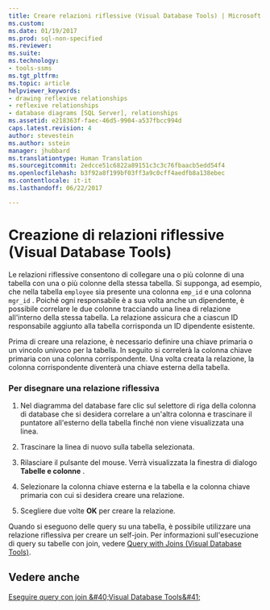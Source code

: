 ```yaml
---
title: Creare relazioni riflessive (Visual Database Tools) | Microsoft Docs
ms.custom: 
ms.date: 01/19/2017
ms.prod: sql-non-specified
ms.reviewer: 
ms.suite: 
ms.technology:
- tools-ssms
ms.tgt_pltfrm: 
ms.topic: article
helpviewer_keywords:
- drawing reflexive relationships
- reflexive relationships
- database diagrams [SQL Server], relationships
ms.assetid: e218363f-faec-46d5-9904-a537fbcc994d
caps.latest.revision: 4
author: stevestein
ms.author: sstein
manager: jhubbard
ms.translationtype: Human Translation
ms.sourcegitcommit: 2edcce51c6822a89151c3c3c76fbaacb5edd54f4
ms.openlocfilehash: b3f92a8f199bf03ff3a9c0cff4aedfb8a138ebec
ms.contentlocale: it-it
ms.lasthandoff: 06/22/2017

---
```

# <a name="draw-reflexive-relationships-visual-database-tools"></a>Creazione di relazioni riflessive (Visual Database Tools)
Le relazioni riflessive consentono di collegare una o più colonne di una tabella con una o più colonne della stessa tabella. Si supponga, ad esempio, che nella tabella `employee` sia presente una colonna `emp_id` e una colonna `mgr_id` . Poiché ogni responsabile è a sua volta anche un dipendente, è possibile correlare le due colonne tracciando una linea di relazione all'interno della stessa tabella. La relazione assicura che a ciascun ID responsabile aggiunto alla tabella corrisponda un ID dipendente esistente.  
  
Prima di creare una relazione, è necessario definire una chiave primaria o un vincolo univoco per la tabella. In seguito si correlerà la colonna chiave primaria con una colonna corrispondente. Una volta creata la relazione, la colonna corrispondente diventerà una chiave esterna della tabella.  
  
### <a name="to-draw-a-reflexive-relationship"></a>Per disegnare una relazione riflessiva  
  
1.  Nel diagramma del database fare clic sul selettore di riga della colonna di database che si desidera correlare a un'altra colonna e trascinare il puntatore all'esterno della tabella finché non viene visualizzata una linea.  
  
2.  Trascinare la linea di nuovo sulla tabella selezionata.  
  
3.  Rilasciare il pulsante del mouse. Verrà visualizzata la finestra di dialogo **Tabelle e colonne** .  
  
4.  Selezionare la colonna chiave esterna e la tabella e la colonna chiave primaria con cui si desidera creare una relazione.  
  
5.  Scegliere due volte **OK** per creare la relazione.  
  
Quando si eseguono delle query su una tabella, è possibile utilizzare una relazione riflessiva per creare un self-join. Per informazioni sull'esecuzione di query su tabelle con join, vedere [Query with Joins &#40;Visual Database Tools&#41;](../../ssms/visual-db-tools/query-with-joins-visual-database-tools.md).  
  
## <a name="see-also"></a>Vedere anche  
[Eseguire query con join &amp;#40;Visual Database Tools&amp;#41;](../../ssms/visual-db-tools/query-with-joins-visual-database-tools.md)  
  

